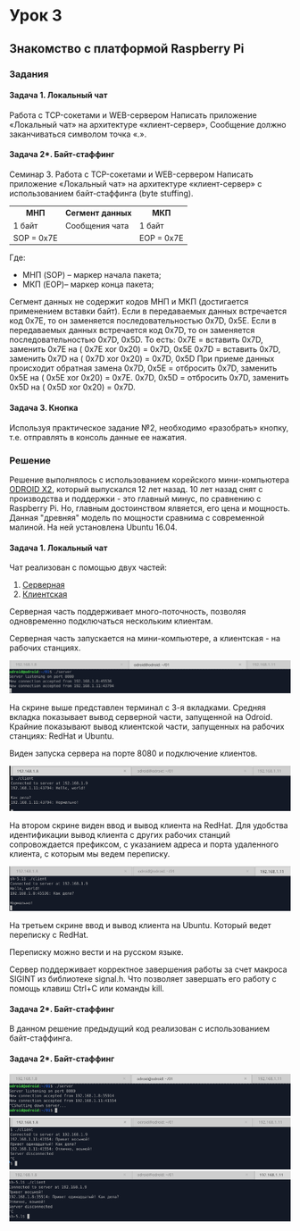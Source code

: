 # Урок 3 

## Знакомство с платформой Raspberry Pi

### Задания

#### Задача 1. Локальный чат

Работа с TCP-сокетами и WEB-сервером
Написать приложение «Локальный чат» на архитектуре «клиент-сервер»,
Сообщение должно заканчиваться символом точка «.».

#### Задача 2*. Байт-стаффинг

Семинар 3. Работа с TCP-сокетами и WEB-сервером
Написать приложение «Локальный чат» на архитектуре «клиент-сервер» с использованием
байт-стаффинга (byte stuffing).

<table>
<tr><th>МНП</th><th>Сегмент данных</th><th>МКП</th></tr>
<tr><td>1 байт</td><td>Сообщения чата</td><td>1 байт</td></tr>
<tr><td>SOP = 0x7E</td><td></td><td>EOP = 0x7E</td></tr>
</table>

Где:

- МНП (SOP) – маркер начала пакета;
- МКП (EOP)– маркер конца пакета;

Сегмент данных не содержит кодов МНП и МКП (достигается применением вставки байт). Если в
передаваемых данных встречается код 0x7E, то он заменяется последовательностью 0x7D, 0x5E.
Если в передаваемых данных встречается код 0x7D, то он заменяется последовательностью 0x7D, 0x5D.
То есть:
0x7E = вставить 0x7D, заменить 0x7E на ( 0x7E xor 0x20) = 0x7D, 0x5E
0x7D = вставить 0x7D, заменить 0x7D на ( 0x7D xor 0x20) = 0x7D, 0x5D
При приеме данных происходит обратная замена
0x7D, 0x5E = отбросить 0x7D, заменить 0x5E на ( 0x5E xor 0x20) = 0x7E.
0x7D, 0x5D = отбросить 0x7D, заменить 0x5D на ( 0x5D xor 0x20) = 0x7D.

#### Задача 3. Кнопка

Используя практическое задание №2, необходимо «разобрать» кнопку, т.е. отправлять в консоль данные ее нажатия.

### Решение

Решение выполнялось с использованием корейского мини-компьютера [ODROID X2](https://www.hardkernel.com/shop/odroid-x2/), который выпускался 12 лет назад. 
10 лет назад снят с производства и поддержки - это главный минус, по сравнению с Raspberry Pi. 
Но, главным достоинством ялвяется, его цена и мощность. Данная "древняя" модель по мощности сравнима с современной малиной.
На ней установлена Ubuntu 16.04.

#### Задача 1. Локальный чат

Чат реализован с помощью двух частей:

1. [Серверная](https://github.com/allseenn/ciot/blob/main/03.Tasks/01/server.c)
2. [Клиентская](https://github.com/allseenn/ciot/blob/main/03.Tasks/01/client.c)

Серверная часть поддерживает много-поточность, позволяя одновременно подключаться нескольким клиентам.

Серверная часть запускается на мини-компьютере, а клиентская - на рабочих станциях.

<img src=01/01.png>

На скрине выше представлен терминал с 3-я вкладками. Средняя вкладка показывает вывод серверной части, запущенной на Odroid. Крайние показывают вывод клиентской части, запущенных на рабочих станциях: RedHat и Ubuntu.

Виден запуска сервера на порте 8080 и подключение клиентов.

<img src=01/02.png>

На втором скрине виден ввод и вывод клиента на RedHat. Для удобства идентификации вывод клиента с других рабочих станций сопровождается префиксом, с указанием адреса и порта удаленного клиента, с которым мы ведем переписку.

<img src=01/03.png>

На третьем скрине ввод и вывод клиента на Ubuntu. Который ведет переписку с RedHat.

Переписку можно вести и на русском языке.

Сервер поддерживает корректное завершения работы за счет макроса SIGINT из библиотеке signal.h. Что позволяет завершать его работу с помощь клавиш Ctrl+C или команды kill.

#### Задача 2*. Байт-стаффинг

В данном решение предыдущий код реализован с использованием байт-стаффинга.

#### Задача 2*. Байт-стаффинг

<img src=02/01.png>

<img src=02/02.png>

<img src=02/03.png>
